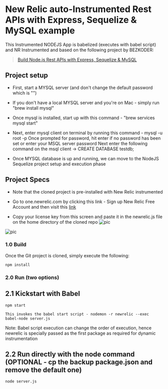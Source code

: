 # New Relic auto-Instrumented Rest APIs with Express, Sequelize & MySQL example

This Instrumented NODEJS App is babelized (executes with babel script) and NR Instrumented and based on the following project by BEZKODER:
> [Build Node.js Rest APIs with Express, Sequelize & MySQL](https://bezkoder.com/node-js-express-sequelize-mysql/)

## Project setup

* First, start a MYSQL server (and don't change the default password which is "")

* If you don't have a local MYSQL server and you're on Mac - simply run "brew install mysql"

* Once mysql is installed, start up with this command - "brew services mysql start"

* Next, enter mysql client on terminal by running this command - mysql -u root -p 
    Once prompted for password, hit enter if no password has been set or enter your MSQL server password
    Next enter the following command on the msql client -> CREATE DATABASE testdb;
    
* Once MYSQL database is up and running, we can move to the NodeJS Sequelize project setup and execution phase


## Project Specs
 
* Note that the cloned project is pre-installed with New Relic instrumented

* Go to one.newrelic.com by clicking this link - Sign up New Relic Free Account and then visit this [link](https://one.newrelic.com/launcher/account-settings-launcher.account-settings-launcher)

* Copy your license key from this screen and paste it in the newrelic.js file on the home directory of the cloned repo
![pic](https://user-images.githubusercontent.com/45892212/97128724-2dbd2780-1791-11eb-8052-57a9625eaedd.png)


![pic](https://user-images.githubusercontent.com/45892212/97128822-71b02c80-1791-11eb-98f1-63e478ad34f8.png)


### 1.0 Build 
Once the Git project is cloned, simply execute the following:
```
npm install
```

### 2.0 Run (two options)

## 2.1 Kickstart with Babel
```
npm start
```
    This invokes the babel start script - nodemon -r newrelic --exec babel-node server.js
    
Note: Babel script execution can change the order of execution, hence newrelic is specially passed as the first package as required for dynamic instrumentation

## 2.2 Run directly with the node command (OPTIONAL - cp the backup package.json and remove the default one)
```
node server.js
```

